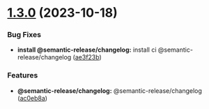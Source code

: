 # [1.3.0](https://github.com/audi2014/draft-semantic-release/compare/v1.2.0...v1.3.0) (2023-10-18)


### Bug Fixes

* **install @semantic-release/changelog:** install ci @semantic-release/changelog ([ae3f23b](https://github.com/audi2014/draft-semantic-release/commit/ae3f23b77d1cb4dd8aa7d28696cb3ce037ee885b))


### Features

* **@semantic-release/changelog:** @semantic-release/changelog ([ac0eb8a](https://github.com/audi2014/draft-semantic-release/commit/ac0eb8a3db269410d81575867e7599f3a432bd0c))
